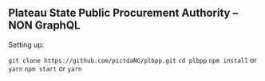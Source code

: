 ## Plateau State Public Procurement Authority – NON GraphQL

Setting up: 

`git clone https://github.com/pictdaNG/plbpp.git`
`cd plbpp`
`npm install` or `yarn`
`npm start` or `yarn`


